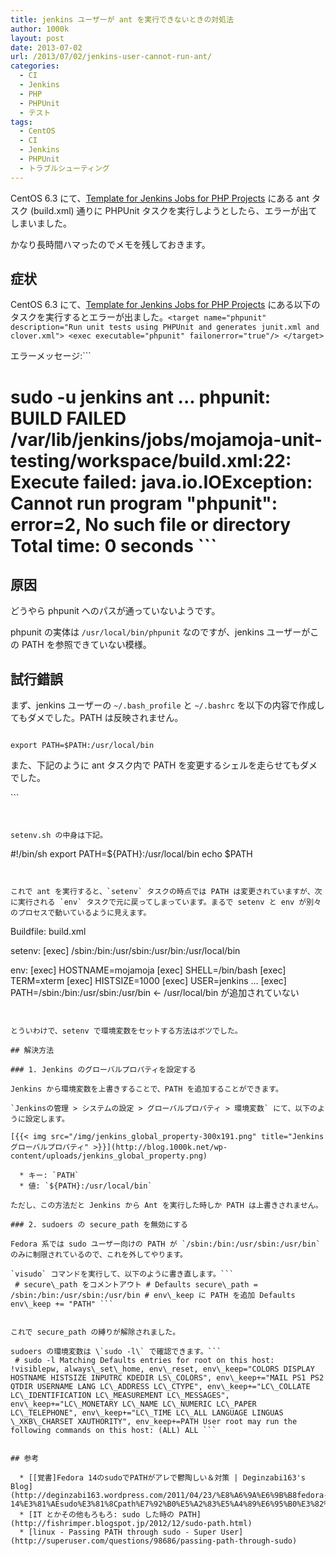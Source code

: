 ```yaml
---
title: jenkins ユーザーが ant を実行できないときの対処法
author: 1000k
layout: post
date: 2013-07-02
url: /2013/07/02/jenkins-user-cannot-run-ant/
categories:
  - CI
  - Jenkins
  - PHP
  - PHPUnit
  - テスト
tags:
  - CentOS
  - CI
  - Jenkins
  - PHPUnit
  - トラブルシューティング
---
```

CentOS 6.3 にて、[Template for Jenkins Jobs for PHP Projects](http://jenkins-php.org/) にある ant タスク (build.xml) 通りに PHPUnit タスクを実行しようとしたら、エラーが出てしまいました。

かなり長時間ハマったのでメモを残しておきます。

<!--more-->

## 症状

CentOS 6.3 にて、[Template for Jenkins Jobs for PHP Projects](http://jenkins-php.org/) にある以下のタスクを実行するとエラーが出ました。```
 <target name="phpunit" description="Run unit tests using PHPUnit and generates junit.xml and clover.xml"> <exec executable="phpunit" failonerror="true"/> </target> ```


エラーメッセージ:```
 # sudo -u jenkins ant ... phpunit: BUILD FAILED /var/lib/jenkins/jobs/mojamoja-unit-testing/workspace/build.xml:22: Execute failed: java.io.IOException: Cannot run program "phpunit": error=2, No such file or directory Total time: 0 seconds ```


## 原因

どうやら phpunit へのパスが通っていないようです。

phpunit の実体は `/usr/local/bin/phpunit` なのですが、jenkins ユーザーがこの PATH を参照できていない模様。

## 試行錯誤

まず、jenkins ユーザーの `~/.bash_profile` と `~/.bashrc` を以下の内容で作成してもダメでした。PATH は反映されません。

```

export PATH=$PATH:/usr/local/bin
```

<p>また、下記のように ant タスク内で PATH を変更するシェルを走らせてもダメでした。</p>
```
<target name="setenv">
   <exec executable="/bin/sh">
     <arg line="./setenv.sh"/>
   </exec>
 </target>

 <target name="env"><exec executable="env" /></target>
```


setenv.sh の中身は下記。

```
#!/bin/sh
export PATH=${PATH}:/usr/local/bin
echo $PATH
```


これで ant を実行すると、`setenv` タスクの時点では PATH は変更されていますが、次に実行される `env` タスクで元に戻ってしまっています。まるで setenv と env が別々のプロセスで動いているように見えます。

```
Buildfile: build.xml

setenv:
     [exec] /sbin:/bin:/usr/sbin:/usr/bin:/usr/local/bin

env:
     [exec] HOSTNAME=mojamoja
     [exec] SHELL=/bin/bash
     [exec] TERM=xterm
     [exec] HISTSIZE=1000
     [exec] USER=jenkins
     ...
     [exec] PATH=/sbin:/bin:/usr/sbin:/usr/bin      <- /usr/local/bin が追加されていない
```


とういわけで、setenv で環境変数をセットする方法はボツでした。

## 解決方法

### 1. Jenkins のグローバルプロパティを設定する

Jenkins から環境変数を上書きすることで、PATH を追加することができます。

`Jenkinsの管理 > システムの設定 > グローバルプロパティ > 環境変数` にて、以下のように設定します。

[{{< img src="/img/jenkins_global_property-300x191.png" title="Jenkins グローバルプロパティ" >}}](http://blog.1000k.net/wp-content/uploads/jenkins_global_property.png)

  * キー: `PATH`
  * 値: `${PATH}:/usr/local/bin`

ただし、この方法だと Jenkins から Ant を実行した時しか PATH は上書きされません。

### 2. sudoers の secure_path を無効にする

Fedora 系では sudo ユーザー向けの PATH が `/sbin:/bin:/usr/sbin:/usr/bin` のみに制限されているので、これを外してやります。

`visudo` コマンドを実行して、以下のように書き直します。```
 # secure\_path をコメントアウト # Defaults secure\_path = /sbin:/bin:/usr/sbin:/usr/bin # env\_keep に PATH を追加 Defaults env\_keep += "PATH" ```


これで secure_path の縛りが解除されました。

sudoers の環境変数は \`sudo -l\` で確認できます。```
 # sudo -l Matching Defaults entries for root on this host: !visiblepw, always\_set\_home, env\_reset, env\_keep="COLORS DISPLAY HOSTNAME HISTSIZE INPUTRC KDEDIR LS\_COLORS", env\_keep+="MAIL PS1 PS2 QTDIR USERNAME LANG LC\_ADDRESS LC\_CTYPE", env\_keep+="LC\_COLLATE LC\_IDENTIFICATION LC\_MEASUREMENT LC\_MESSAGES", env\_keep+="LC\_MONETARY LC\_NAME LC\_NUMERIC LC\_PAPER LC\_TELEPHONE", env\_keep+="LC\_TIME LC\_ALL LANGUAGE LINGUAS \_XKB\_CHARSET XAUTHORITY", env_keep+=PATH User root may run the following commands on this host: (ALL) ALL ```


## 参考

  * [[覚書]Fedora 14のsudoでPATHがアレで鬱陶しい＆対策 | Deginzabi163's Blog](http://deginzabi163.wordpress.com/2011/04/23/%E8%A6%9A%E6%9B%B8fedora-14%E3%81%AEsudo%E3%81%8Cpath%E7%92%B0%E5%A2%83%E5%A4%89%E6%95%B0%E3%82%92%E6%BD%B0%E3%81%99%E3%81%AE%E3%81%8C%E9%AC%B1%E9%99%B6%E3%81%97%E3%81%84%EF%BC%86%E5%AF%BE%E7%AD%96/)
  * [IT とかその他もろもろ: sudo した時の PATH](http://fishrimper.blogspot.jp/2012/12/sudo-path.html)
  * [linux - Passing PATH through sudo - Super User](http://superuser.com/questions/98686/passing-path-through-sudo)